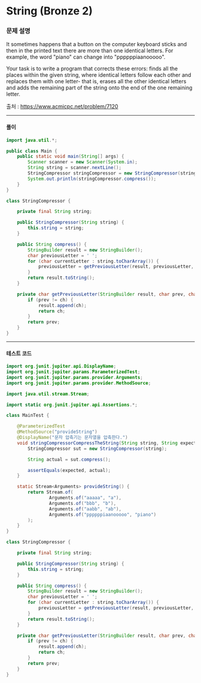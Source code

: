 # String (Bronze 2)

### 문제 설명

It sometimes happens that a button on the computer keyboard sticks and then in the printed text there are more than one identical letters. For example, the word "piano" can change into "ppppppiaanooooo".

Your task is to write a program that corrects these errors: finds all the places within the given string, where identical letters follow each other and replaces them with one letter- that is, erases all the other identical letters and adds the remaining part of the string onto the end of the one remaining letter.

출처 : https://www.acmicpc.net/problem/7120

---

#### 풀이
~~~java
import java.util.*;

public class Main {
    public static void main(String[] args) {
        Scanner scanner = new Scanner(System.in);
        String string = scanner.nextLine();
        StringCompressor stringCompressor = new StringCompressor(string);
        System.out.println(stringCompressor.compress());
    }
}

class StringCompressor {

    private final String string;

    public StringCompressor(String string) {
        this.string = string;
    }

    public String compress() {
        StringBuilder result = new StringBuilder();
        char previousLetter = ' ';
        for (char currentLetter : string.toCharArray()) {
            previousLetter = getPreviousLetter(result, previousLetter, currentLetter);
        }
        return result.toString();
    }

    private char getPreviousLetter(StringBuilder result, char prev, char ch) {
        if (prev != ch) {
            result.append(ch);
            return ch;
        }
        return prev;
    }
}
~~~

---

#### 테스트 코드
~~~java
import org.junit.jupiter.api.DisplayName;
import org.junit.jupiter.params.ParameterizedTest;
import org.junit.jupiter.params.provider.Arguments;
import org.junit.jupiter.params.provider.MethodSource;

import java.util.stream.Stream;

import static org.junit.jupiter.api.Assertions.*;

class MainTest {

    @ParameterizedTest
    @MethodSource("provideString")
    @DisplayName("문자 압축기는 문자열을 압축한다.")
    void stringCompressorCompressTheString(String string, String expected) {
        StringCompressor sut = new StringCompressor(string);

        String actual = sut.compress();

        assertEquals(expected, actual);
    }

    static Stream<Arguments> provideString() {
        return Stream.of(
                Arguments.of("aaaaa", "a"),
                Arguments.of("bbb", "b"),
                Arguments.of("aabb", "ab"),
                Arguments.of("ppppppiaanooooo", "piano")
        );
    }
}

class StringCompressor {

    private final String string;

    public StringCompressor(String string) {
        this.string = string;
    }

    public String compress() {
        StringBuilder result = new StringBuilder();
        char previousLetter = ' ';
        for (char currentLetter : string.toCharArray()) {
            previousLetter = getPreviousLetter(result, previousLetter, currentLetter);
        }
        return result.toString();
    }

    private char getPreviousLetter(StringBuilder result, char prev, char ch) {
        if (prev != ch) {
            result.append(ch);
            return ch;
        }
        return prev;
    }
}
~~~
